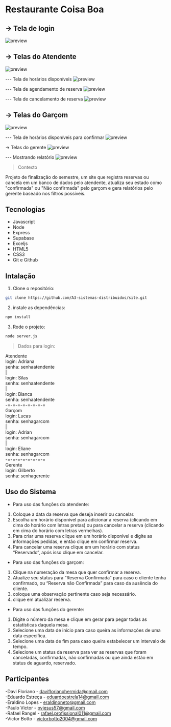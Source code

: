 # Restaurante Coisa Boa

## -> Tela de login
![preview](./public/assets/tela_login.png)

## -> Telas do Atendente
![preview](./public/assets/tela_atendente.png)

--- Tela de horários disponíveis
![preview](./public/assets/tela_atendente_2.png)

--- Tela de agendamento de reserva
![preview](./public/assets/tela_atendente_3.png)

--- Tela de cancelamento de reserva
![preview](./public/assets/tela_atendente_4.png)

## -> Telas do Garçom
![preview](./public/assets/tela_garcom.png)

--- Tela de horários disponíveis para confirmar
![preview](./public/assets/tela_garcom_2.png)


-> Telas do gerente
![preview](./public/assets/tela_gerente.png)

--- Mostrando relatório
![preview](./public/assets/tela_gerente_2.png)



> Contexto

Projeto de finalização do semestre, um site que registra reservas ou cancela em um banco de dados pelo atendente,  atualiza seu estado como "confirmada" ou "Não confirmada" pelo garçom e gera relatórios pelo gerente baseado nos filtros possíveis.

## Tecnologias
- Javascript
- Node
- Express
- Supabase
- Exceljs
- HTML5
- CSS3
- Git e Github

## Intalação

1. Clone o repositório:
```bash
git clone https://github.com/A3-sistemas-distribuidos/site.git
```

2. instale as dependências:
```bash
npm install
```

3. Rode o projeto:
```bash
node server.js
```

> Dados para login:

Atendente  
login: Adriana  
senha: senhaatendente  
|  
login: Silas  
senha: senhaatendente  
|  
login: Bianca  
senha: senhaatendente  
-=-=-=-=-=-=-=-=  
Garçom  
login: Lucas  
senha: senhagarcom  
|  
login: Adrian  
senha: senhagarcom  
|  
login: Eliane  
senha: senhagarcom  
-=-=-=-=-=-=-=-=  
Gerente  
login: Gilberto  
senha: senhagerente     

## Uso do Sistema  

- Para uso das funções do atendente:  
1. Coloque a data da reserva que deseja inserir ou cancelar.  
2. Escolha um horário disponível para adicionar a reserva (clicando em cima do horário com letras pretas) ou para cancelar a reserva (clicando em cima do horário com letras vermelhas).  
3. Para criar uma reserva clique em um horário disponível e digite as informações pedidas, e então clique em confirmar reserva.  
4. Para cancelar uma reserva clique em um horário com status “Reservado”, após isso clique em cancelar.  

- Para uso das funções do garçom:  
1. Clique na numeração da mesa que quer confirmar a reserva.  
2. Atualize seu status para “Reserva Confirmada” para caso o cliente tenha confirmado, ou “Reserva não Confirmada” para caso da ausência do cliente.  
3. coloque uma observação pertinente caso seja necessário.  
5. clique em atualizar reserva.  

- Para uso das funções do gerente:  
1. Digite o número da mesa e clique em gerar para pegar todas as estatísticas daquela mesa.  
2. Selecione uma data de início para caso queira as informações de uma data específica.  
3. Selecione uma data de fim para caso queira estabelecer um intervalo de tempo.  
4. Selecione um status da reserva para ver as reservas que foram canceladas, confirmadas, não confirmadas ou que ainda estão em status de aguardo, reservado.  


## Participantes
-Davi Floriano  - daviflorianohermida@gmail.com  
-Eduardo  Estreça - eduardoestrela14@gmail.com  
-Eraldino Lopes - eraldinoneto@gmail.com  
-Paulo Victor -  pvjesus57@gmail.com  
-Rafael Rangel - rafael.profissional011@gmail.com  
-Victor Botto  -  victorbotto2004@gmail.com  
